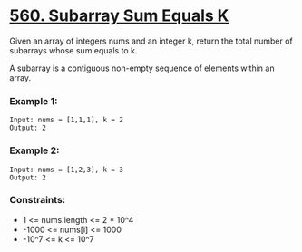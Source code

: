 # [560. Subarray Sum Equals K](https://leetcode.com/problems/subarray-sum-equals-k/description/)
Given an array of integers nums and an integer k, return the total number of subarrays whose sum equals to k.

A subarray is a contiguous non-empty sequence of elements within an array.

 

### Example 1:
```text
Input: nums = [1,1,1], k = 2
Output: 2
```
### Example 2:
```text
Input: nums = [1,2,3], k = 3
Output: 2
``` 

### Constraints:

* 1 <= nums.length <= 2 * 10^4
* -1000 <= nums[i] <= 1000
* -10^7 <= k <= 10^7
